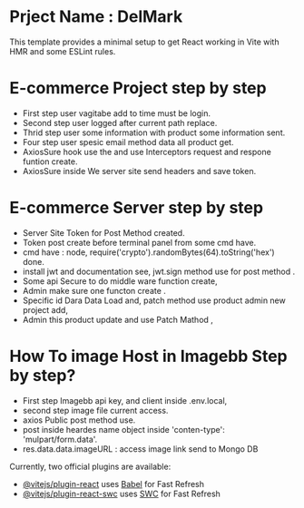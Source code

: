 # Prject Name : DelMark

This template provides a minimal setup to get React working in Vite with HMR and some ESLint rules.

# E-commerce Project step by step

- First step user vagitabe add to time must be login.
- Second step user logged after current path replace.
- Thrid step user some information with product some information sent.
- Four step user spesic email method data all product get.
- AxiosSure hook use the and use Interceptors request and respone funtion create.
- AxiosSure inside We server site send headers and save token.

# E-commerce Server step by step

- Server Site Token for Post Method created.
- Token post create before terminal panel from some cmd have.
- cmd have : node, require('crypto').randomBytes(64).toString('hex') done.
- install jwt and documentation see, jwt.sign method use for post method .
- Some api Secure to do middle ware function create,
- Admin make sure one functon create .
- Specific id Dara Data Load and, patch method use product admin new project add,
- Admin this product update and use Patch Mathod ,

# How To image Host in Imagebb Step by step?

- First step Imagebb api key, and client inside .env.local,
- second step image file current access.
- axios Public post method use.
- post inside heardes name object inside 'conten-type': 'mulpart/form.data'.
- res.data.data.imageURL : access image link send to Mongo DB

Currently, two official plugins are available:

- [@vitejs/plugin-react](https://github.com/vitejs/vite-plugin-react/blob/main/packages/plugin-react/README.md) uses [Babel](https://babeljs.io/) for Fast Refresh
- [@vitejs/plugin-react-swc](https://github.com/vitejs/vite-plugin-react-swc) uses [SWC](https://swc.rs/) for Fast Refresh
